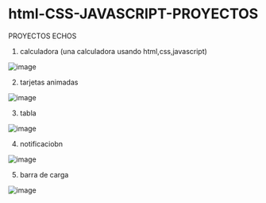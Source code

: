 # html-CSS-JAVASCRIPT-PROYECTOS
PROYECTOS ECHOS 
1) calculadora (una calculadora usando html,css,javascript)

![image](https://user-images.githubusercontent.com/105935224/176458051-8b45801e-3c58-458b-86eb-366f71629933.png)

2) tarjetas animadas

![image](https://user-images.githubusercontent.com/105935224/176934553-a17f46cb-b9da-4e42-afa5-6ce10afbf498.png)

3) tabla 

![image](https://user-images.githubusercontent.com/105935224/177186829-84b07725-b111-4ff3-9101-4b6296a3ba94.png)

4) notificaciobn

![image](https://user-images.githubusercontent.com/105935224/177341682-dc5240c3-7e74-4b52-98fa-328ca5026dbb.png)

5) barra de carga 

![image](https://user-images.githubusercontent.com/105935224/177341871-1d2ba384-c8d8-4c8d-9fd2-939a5d8f982a.png)
